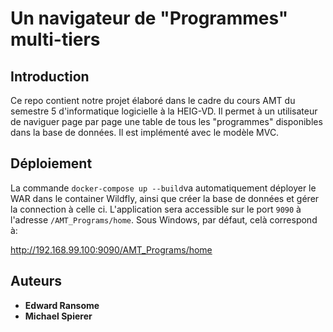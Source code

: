 # Un navigateur de "Programmes" multi-tiers

## Introduction

Ce repo contient notre projet élaboré dans le cadre du cours AMT du semestre 5 d'informatique logicielle à la HEIG-VD. Il permet à un utilisateur de naviguer page par page une table de tous les "programmes" disponibles dans la base de données. Il est implémenté avec le modèle MVC.

## Déploiement
La commande `docker-compose up --build`va automatiquement déployer le WAR dans le container Wildfly, ainsi que créer la base de données et gérer la connection à celle ci. L'application sera accessible sur le port `9090` à l'adresse `/AMT_Programs/home`.
Sous Windows, par défaut, celà correspond à:

http://192.168.99.100:9090/AMT_Programs/home

## Auteurs
* **Edward Ransome** 
* **Michael Spierer**
